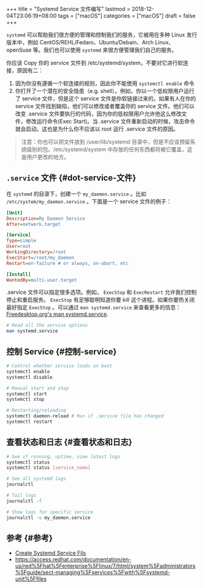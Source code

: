 +++
title = "Systemd Service 文件编写"
lastmod = 2018-12-04T23:06:19+08:00
tags = ["macOS"]
categories = ["macOS"]
draft = false
+++

`systemd` 可以帮助我们很方便的管理和控制我们的服务，它被用在多种 Linux 发行版本中，例如 CentOS/REHL/Fedaro、Ubuntu/Debain、Arch Linux、openSuse 等。我们也可以使用 `systemd` 来很方便管理我们自己的服务。

<!--more-->

你应该 Copy 你的 service 文件到 /etc/systemd/system，不要对它进行软连接，原因有二：

1.  因为你没有遵循一个软连接的规则，因此你不能使用 `systemctl enable` 命令
2.  你打开了一个潜在的安全隐患（e.g. shell）。例如，你以一个低权限用户运行了 service 文件，但是这个 service 文件是你软链接过来的，如果有人在你的 service 文件找到缺陷，他们可以修改或者覆盖你的 service 文件。他们可以改变 .service 文件要执行的代码，因为你的低权限用户允许他这么修改文件，修改运行命令(Exec Start)。当 .service 文件重新启动的时候，攻击命令就会启动。这也是为什么你不应该以 root 运行 .service 文件的原因。

> 注意：你也可以把文件放到 /user/lib/systemd 目录中，但是不应该预留系统级别的包。/etc/systemd/system 中存放的任何东西都将被它覆盖，这是用户更改的地方。


## `.service` 文件 {#dot-service-文件}

在 `systemd` 的目录下，创建一个 `my_daemon.service` 。比如 `/etc/system/my_daemon.service` 。下面是一个 service 文件的例子：

```ini
[Unit]
Description=My Daemon Service
After=network.target

[Service]
Type=simple
User=root
WorkingDirectory=/root
ExecStart=/root/my_daemon
Restart=on-failure # or always, on-abort, etc

[Install]
WantedBy=multi-user.target
```

.service 文件可以指定很多选项。例如， `ExecStop` 和 `ExecRestart` 允许我们控制停止和重启服务。 `ExecStop` 有足够聪明知道你要 kill 这个进程。如果你要热关闭最好指定 `ExecStop` 。可以通过 `man systemd.service` 来查看更多的信息： [Freedesktop.org's man systemd.service](https://www.freedesktop.org/software/systemd/man/systemd.service.html).

```sh
# Read all the service options
man systemd.service
```


## 控制 Service {#控制-service}

```sh
# Control whether service loads on boot
systemctl enable
systemctl disable

# Manual start and stop
systemctl start
systemctl stop

# Restarting/reloading
systemctl daemon-reload # Run if .service file has changed
systemctl restart
```


## 查看状态和日志 {#查看状态和日志}

```sh
# See if running, uptime, view latest logs
systemctl status
systemctl status [service_name]

# See all systemd logs
journalctl

# Tail logs
journalctl -f

# Show logs for specific service
journalctl -u my_daemon.service
```


## 参考 {#参考}

-   [Create Systemd Service Fils](https://www.devdungeon.com/content/creating-systemd-service-files)
-   <https://access.redhat.com/documentation/en-us/red%5Fhat%5Fenterprise%5Flinux/7/html/system%5Fadministrators%5Fguide/sect-managing%5Fservices%5Fwith%5Fsystemd-unit%5Ffiles>

